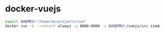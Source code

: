 # docker-vuejs


```bash
export VUEPRJ="/home/me/projects/vue"
docker run -d --restart always -p 8080:8080 -v $VUEPRJ:/vuejs/src zimdo/docker-vuejs:latest
```

